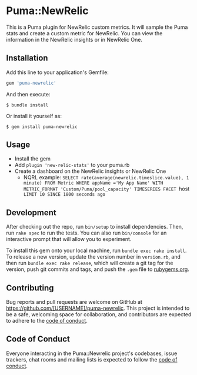 # Puma::NewRelic

This is a Puma plugin for NewRelic custom metrics.
It will sample the Puma stats and create a custom metric for NewRelic.
You can view the information in the NewRelic insights or in NewRelic One.


## Installation

Add this line to your application's Gemfile:

```ruby
gem 'puma-newrelic'
```

And then execute:

    $ bundle install

Or install it yourself as:

    $ gem install puma-newrelic

## Usage

* Install the gem
* Add `plugin 'new-relic-stats'` to your puma.rb
* Create a dashboard on the NewRelic insights or NewRelic One
    * NQRL example: 
    `SELECT rate(average(newrelic.timeslice.value), 1 minute) FROM Metric WHERE appName ='My App Name' WITH METRIC_FORMAT 'Custom/Puma/pool_capacity' TIMESERIES FACET `host` LIMIT 10 SINCE 1800 seconds ago`

## Development

After checking out the repo, run `bin/setup` to install dependencies. Then, run `rake spec` to run the tests. You can also run `bin/console` for an interactive prompt that will allow you to experiment.

To install this gem onto your local machine, run `bundle exec rake install`. To release a new version, update the version number in `version.rb`, and then run `bundle exec rake release`, which will create a git tag for the version, push git commits and tags, and push the `.gem` file to [rubygems.org](https://rubygems.org).

## Contributing

Bug reports and pull requests are welcome on GitHub at https://github.com/[USERNAME]/puma-newrelic. This project is intended to be a safe, welcoming space for collaboration, and contributors are expected to adhere to the [code of conduct](https://github.com/[USERNAME]/puma-newrelic/blob/master/CODE_OF_CONDUCT.md).


## Code of Conduct

Everyone interacting in the Puma::Newrelic project's codebases, issue trackers, chat rooms and mailing lists is expected to follow the [code of conduct](https://github.com/[USERNAME]/puma-newrelic/blob/master/CODE_OF_CONDUCT.md).
